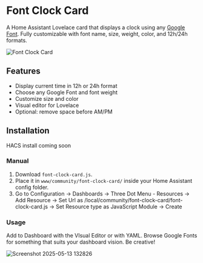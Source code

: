# Font Clock Card

A Home Assistant Lovelace card that displays a clock using any [Google Font](https://fonts.google.com/). Fully customizable with font name, size, weight, color, and 12h/24h formats.

![Font Clock Card](https://github.com/user-attachments/assets/d7d83776-c678-4ad7-866c-a466ccce5751)


## Features

- Display current time in 12h or 24h format
- Choose any Google Font and font weight
- Customize size and color
- Visual editor for Lovelace
- Optional: remove space before AM/PM

## Installation
HACS install coming soon

### Manual

1. Download `font-clock-card.js`.
2. Place it in `www/community/font-clock-card/` inside your Home Assistant config folder.
3. Go to Configuration → Dashboards → Three Dot Menu - Resources → Add Resource → Set Url as /local/community/font-clock-card/font-clock-card.js → Set Resource type as JavaScript Module → Create

### Usage
Add to Dashboard with the VIsual Editor or with YAML. Browse Google Fonts for something that suits your dashboard vision. Be creative!

![Screenshot 2025-05-13 132826](https://github.com/user-attachments/assets/4ebfbf96-7944-4fcb-aaa7-0c0d5292f605)


